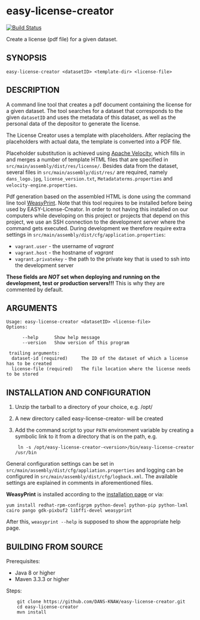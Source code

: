 easy-license-creator
====================
[![Build Status](https://travis-ci.org/DANS-KNAW/easy-license-creator.png?branch=master)](https://travis-ci.org/DANS-KNAW/easy-license-creator)

Create a license (pdf file) for a given dataset.

SYNOPSIS
--------

    easy-license-creator <datasetID> <template-dir> <license-file>


DESCRIPTION
-----------

A command line tool that creates a pdf document containing the license for a given dataset. The tool searches for a dataset that corresponds to the given `datasetID` and uses the metadata of this dataset, as well as the personal data of the depositor to generate the license.

The License Creator uses a template with placeholders. After replacing the placeholders with actual data, the template is converted into a PDF file.

Placeholder substitution is achieved using [Apache Velocity](http://velocity.apache.org/), which fills in and merges a number of template HTML files that are specified in `src/main/assembly/dist/res/license/`. Besides data from the dataset, several files in `src/main/assembly/dist/res/` are required, namely `dans_logo.jpg`, `license_version.txt`, `Metadataterms.properties` and `velocity-engine.properties`.

Pdf generation based on the assembled HTML is done using the command line tool [WeasyPrint](http://weasyprint.org/). Note that this tool requires to be installed before being used by EASY-License-Creator. In order to not having this installed on our computers while developing on this project or projects that depend on this project, we use an SSH connection to the development server where the command gets executed. During development we therefore require extra settings in `src/main/assembly/dist/cfg/application.properties`:
 
 * `vagrant.user` - the username of *vagrant*
 * `vagrant.host` - the hostname of *vagrant*
 * `vagrant.privatekey` - the path to the private key that is used to ssh into the development server
 
**These fields are *NOT* set when deploying and running on the development, test or production servers!!!** This is why they are commented by default.

ARGUMENTS
---------

```
Usage: easy-license-creator <datasetID> <license-file>
Options:

      --help      Show help message
      --version   Show version of this program

 trailing arguments:
  dataset-id (required)     The ID of the dataset of which a license has to be created
  license-file (required)   The file location where the license needs to be stored
```


INSTALLATION AND CONFIGURATION
------------------------------


1. Unzip the tarball to a directory of your choice, e.g. /opt/
2. A new directory called easy-license-creator-<version> will be created
3. Add the command script to your `PATH` environment variable by creating a symbolic link to it from a directory that is
   on the path, e.g. 
   
        ln -s /opt/easy-license-creator-<version>/bin/easy-license-creator /usr/bin



General configuration settings can be set in `src/main/assembly/dist/cfg/appliation.properties` and logging can be configured
in `src/main/assembly/dist/cfg/logback.xml`. The available settings are explained in comments in aforementioned files.


**WeasyPrint** is installed according to the [installation page](http://weasyprint.readthedocs.io/en/latest/install.html) or via:

```
yum install redhat-rpm-configrpm python-devel python-pip python-lxml cairo pango gdk-pixbuf2 libffi-devel weasyprint
```

After this, `weasyprint --help` is supposed to show the appropriate help page.


BUILDING FROM SOURCE
--------------------

Prerequisites:

* Java 8 or higher
* Maven 3.3.3 or higher

Steps:

        git clone https://github.com/DANS-KNAW/easy-license-creator.git
        cd easy-license-creator
        mvn install
